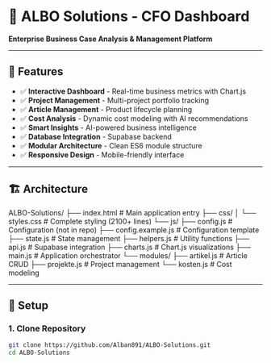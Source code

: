 # 💼 ALBO Solutions - CFO Dashboard

**Enterprise Business Case Analysis & Management Platform**

---

## 🎯 Features

- ✅ **Interactive Dashboard** - Real-time business metrics with Chart.js
- ✅ **Project Management** - Multi-project portfolio tracking
- ✅ **Article Management** - Product lifecycle planning
- ✅ **Cost Analysis** - Dynamic cost modeling with AI recommendations
- ✅ **Smart Insights** - AI-powered business intelligence
- ✅ **Database Integration** - Supabase backend
- ✅ **Modular Architecture** - Clean ES6 module structure
- ✅ **Responsive Design** - Mobile-friendly interface

---

## 🏗️ Architecture
ALBO-Solutions/
├── index.html              # Main application entry
├── css/
│   └── styles.css          # Complete styling (2100+ lines)
└── js/
├── config.js           # Configuration (not in repo)
├── config.example.js   # Configuration template
├── state.js            # State management
├── helpers.js          # Utility functions
├── api.js              # Supabase integration
├── charts.js           # Chart.js visualizations
├── main.js             # Application orchestrator
└── modules/
├── artikel.js      # Article CRUD
├── projekte.js     # Project management
└── kosten.js       # Cost modeling

---

## 🚀 Setup

### **1. Clone Repository**
```bash
git clone https://github.com/Alban891/ALBO-Solutions.git
cd ALBO-Solutions
